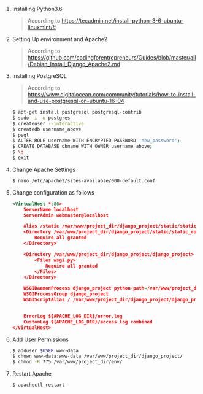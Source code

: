 1. Installing Python3.6
    > According to https://tecadmin.net/install-python-3-6-ubuntu-linuxmint/#
2. Setting Up environment and Apache2
    > According to https://github.com/codingforentrepreneurs/Guides/blob/master/all/Debian_Install_Django_Apache2.md

3. Installing PostgreSQL
    > According to https://www.digitalocean.com/community/tutorials/how-to-install-and-use-postgresql-on-ubuntu-16-04
    ```bash
    $ apt-get install postgresql postgresql-contrib
    $ sudo -i -u postgres
    $ createuser --interactive
    $ createdb username_above
    $ psql
    $ ALTER ROLE username WITH ENCRYPTED PASSWORD 'new_password';
    $ CREATE DATABASE dbname WITH OWNER username_above;
    $ \q
    $ exit
    ```

4. Change Apache Settings
    ```bash
    $ nano /etc/apache2/sites-available/000-default.conf
    ```
5. Change configuration as follows
    ```xml
    <VirtualHost *:80>
        ServerName localhost
        ServerAdmin webmaster@localhost

        Alias /static /var/www/project_dir/django_project/static/static_root
        <Directory /var/www/project_dir/django_project/static/static_root>
            Require all granted
        </Directory>

        <Directory /var/www/project_dir/django_project/django_project>
            <Files wsgi.py>
                Require all granted
            </Files>
        </Directory>

        WSGIDaemonProcess django_project python-path=/var/www/project_dir/env/lib/python3.6/site-packages python-home=/var/www/project_dir/django_project
        WSGIProcessGroup django_project
        WSGIScriptAlias / /var/www/project_dir/django_project/django_project/wsgi.py


        ErrorLog ${APACHE_LOG_DIR}/error.log
        CustomLog ${APACHE_LOG_DIR}/access.log combined
    </VirtualHost>
    ```

6. Add User Permissions 
    ```bash
    $ adduser $USER www-data
    $ chown www-data:www-data /var/www/project_dir/django_project/
    $ chmod -R 775 /var/www/project_dir/env/
    ```

7. Restart Apache
    ```bash
    $ apachectl restart
    ```

